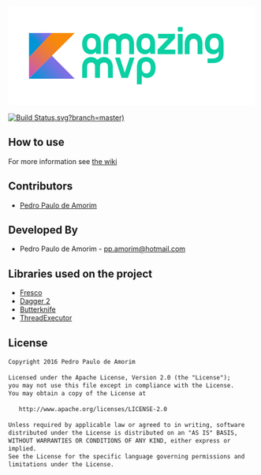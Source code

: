 ![Logo 1][1]

[![Build Status](https://api.travis-ci.org/ppamorim/Amazing-MVP).svg?branch=master)](https://travis-ci.org/ppamorim/Amazing-MVP)

How to use
----------

 For more information see [the wiki][2]


Contributors
------------

* [Pedro Paulo de Amorim][3]

Developed By
------------

* Pedro Paulo de Amorim - <pp.amorim@hotmail.com>

Libraries used on the project
------------------------------------

* [Fresco][13]
* [Dagger 2][16]
* [Butterknife][18]
* [ThreadExecutor][19]

License
-------

    Copyright 2016 Pedro Paulo de Amorim

    Licensed under the Apache License, Version 2.0 (the "License");
    you may not use this file except in compliance with the License.
    You may obtain a copy of the License at

       http://www.apache.org/licenses/LICENSE-2.0

    Unless required by applicable law or agreed to in writing, software
    distributed under the License is distributed on an "AS IS" BASIS,
    WITHOUT WARRANTIES OR CONDITIONS OF ANY KIND, either express or implied.
    See the License for the specific language governing permissions and
    limitations under the License.

[2]: http://memesvault.com/wp-content/uploads/Troll-Dad-Dance-Meme-11.gif
[3]: https://github.com/ppamorim/
[616]: https://github.com/leonardoxh
[1]: ./art/amazing_mvp_kotlin2.png
[13]: https://github.com/facebook/fresco
[16]: https://github.com/google/dagger
[18]: https://github.com/JakeWharton/butterknife
[19]: https://github.com/ppamorim/ThreadExecutor
